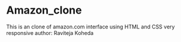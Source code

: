 # Amazon_clone
This is an clone of amazon.com interface using HTML and CSS very responsive
author: Raviteja Koheda